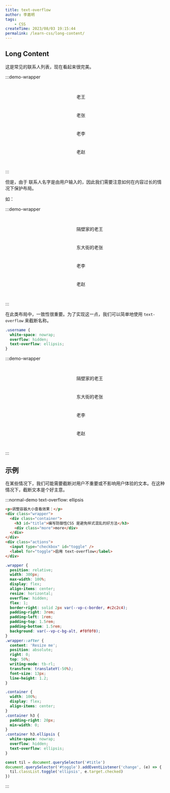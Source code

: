 ```yaml
---
title: text-overflow
author: 李嘉明
tags:
    - CSS
createTime: 2023/08/03 19:15:44
permalink: /learn-css/long-content/
---
```


## Long Content

这是常见的联系人列表，现在看起来很完美。

:::demo-wrapper

<div class="demo1-user-list">
  <div class="demo1-user-list__item"><span></span><p>老王</p></div>
  <div class="demo1-user-list__item"><span></span><p>老张</p></div>
  <div class="demo1-user-list__item"><span></span><p>老李</p></div>
  <div class="demo1-user-list__item"><span></span><p>老赵</p></div>
</div>
:::

<style>
.demo1-user-list {
  margin:20px auto;
  padding:10px;
  width:170px;
  border-radius:5px;
  background: var(--vp-c-bg);
}
.demo1-user-list__item {
  display: flex;
  align-items: center;
  margin-bottom: 10px;
}
.demo1-user-list__item:last-of-type {
  margin-bottom: 0;
}
.demo1-user-list__item span {
  display: inline-block;
  width: 48px;
  height: 48px;
  border-radius: 50%;
  background: var(--vp-c-bg-alt);
}
.demo1-user-list__item p {
  margin: 0 10px;
  flex: 1;
  font-size: 14px;
  font-weight: 500;
}
.demo1-user-list__item p.username {
  white-space: nowrap;
  overflow: hidden;
  text-overflow: ellipsis;
}
</style>

但是，由于 联系人名字是由用户输入的，因此我们需要注意如何在内容过长的情况下保护布局。

如：

:::demo-wrapper

<div class="demo1-user-list">
  <div class="demo1-user-list__item"><span></span><p>隔壁家的老王</p></div>
  <div class="demo1-user-list__item"><span></span><p>东大街的老张</p></div>
  <div class="demo1-user-list__item"><span></span><p>老李</p></div>
  <div class="demo1-user-list__item"><span></span><p>老赵</p></div>
</div>
:::

在此类布局中，一致性很重要。为了实现这一点，我们可以简单地使用 `text-overflow` 来截断名称。

```css
.username {
  white-space: nowrap;
  overflow: hidden;
  text-overflow: ellipsis;
}
```

:::demo-wrapper

<div class="demo1-user-list">
  <div class="demo1-user-list__item"><span></span><p class="username">隔壁家的老王</p></div>
  <div class="demo1-user-list__item"><span></span><p class="username">东大街的老张</p></div>
  <div class="demo1-user-list__item"><span></span><p class="username">老李</p></div>
  <div class="demo1-user-list__item"><span></span><p class="username">老赵</p></div>
</div>
:::

## 示例

在某些情况下，我们可能需要截断对用户不重要或不影响用户体验的文本。在这种情况下，截断文本是个好主意。

:::normal-demo text-overflow: ellipsis

```html
<p>调整容器大小查看效果：</p>
<div class="wrapper">
  <div class="container">
    <h3 id="title">编写防御性CSS 是避免样式混乱的好方法</h3>
    <div class="more">more</div>
  </div>
</div>
<div class="actions">
  <input type="checkbox" id="toggle" />
  <label for="toggle">启用 text-overflow</label>
</div>
```

```css
.wrapper {
  position: relative;
  width: 300px;
  max-width: 100%;
  display: flex;
  align-items: center;
  resize: horizontal;
  overflow: hidden;
  flex: 1;
  border-right: solid 2px var(--vp-c-border, #c2c2c4);
  padding-right: 3rem;
  padding-left: 1rem;
  padding-top: 1.5rem;
  padding-bottom: 1.5rem;
  background: var(--vp-c-bg-alt, #f0f0f0);
}
.wrapper::after {
  content: 'Resize me';
  position: absolute;
  right: 0;
  top: 50%;
  writing-mode: tb-rl;
  transform: translateY(-50%);
  font-size: 13px;
  line-height: 1.2;
}

.container {
  width: 100%;
  display: flex;
  align-items: center;
}
.container h3 {
  padding-right: 20px;
  min-width: 0;
}
.container h3.ellipsis {
  white-space: nowrap;
  overflow: hidden;
  text-overflow: ellipsis;
}
```

```js
const til = document.querySelector('#title')
document.querySelector('#toggle').addEventListener('change', (e) => {
  til.classList.toggle('ellipsis', e.target.checked)
})
```

:::
